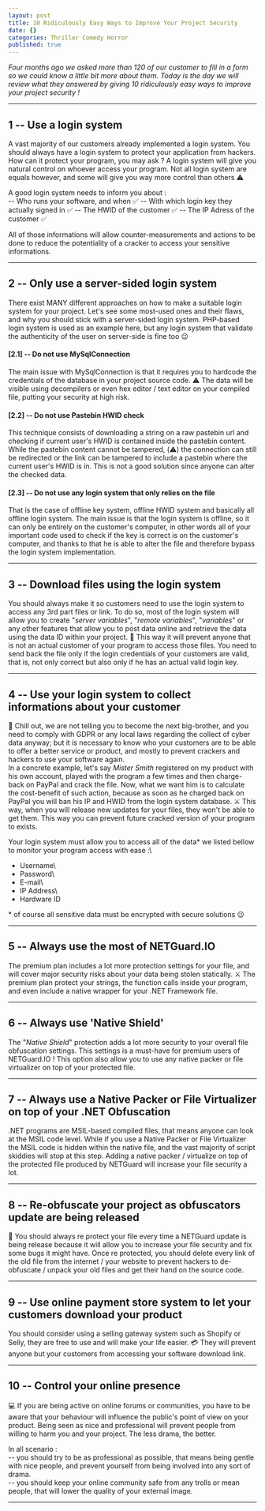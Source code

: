 ```yaml
---
layout: post
title: 10 Ridiculously Easy Ways to Improve Your Project Security
date: {}
categories: Thriller Comedy Horror
published: true
---
```

*Four months ago we asked more than 120 of our customer to fill in a form so we could know a little bit more about them. Today is the day we will review what they answered by giving 10 ridiculously easy ways to improve your project security !*

* * * * *




1 -- Use a login system
----------------------

A vast majority of our customers already implemented a login system. You should always have a login system to protect your application from hackers. How can it protect your program, you may ask ? A login system will give you natural control on whoever access your program. Not all login system are equals however, and some will give you way more control than others ⚠️

A good login system needs to inform you about :\
-- Who runs your software, and when ✅
-- With which login key they actually signed in ✅
-- The HWID of the customer ✅
-- The IP Adress of the customer ✅

All of those informations will allow counter-measurements and actions to be done to reduce the potentiality of a cracker to access your sensitive informations.

* * * * *




2 -- Only use a server-sided login system
----------------------------------------

There exist MANY different approaches on how to make a suitable login system for your project. Let's see some most-used ones and their flaws, and why you should stick with a server-sided login system. PHP-based login system is used as an example here, but any login system that validate the authenticity of the user on server-side is fine too 😉

#### [2.1] -- Do not use MySqlConnection

The main issue with MySqlConnection is that it requires you to hardcode the credentials of the database in your project source code. ⚠️ The data will be visible using decompilers or even hex editor / text editor on your compiled file, putting your security at high risk.

#### [2.2] -- Do not use Pastebin HWID check

This technique consists of downloading a string on a raw pastebin url and checking if current user's HWID is contained inside the pastebin content. While the pastebin content cannot be tampered, (⚠️) the connection can still be redirected or the link can be tampered to include a pastebin where the current user's HWID is in. This is not a good solution since anyone can alter the checked data.

#### [2.3] -- Do not use any login system that only relies on the file

That is the case of offline key system, offline HWID system and basically all offline login system. The main issue is that the login system is offline, so it can only be entirely on the customer's computer, in other words all of your important code used to check if the key is correct is on the customer's computer, and thanks to that he is able to alter the file and therefore bypass the login system implementation.

* * * * *




3 -- Download files using the login system
-----------------------------------------

You should always make it so customers need to use the login system to access any 3rd part files or link. To do so, most of the login system will allow you to create "*server variables*", "*remote variables*", "*variables*" or any other features that allow you to post data online and retrieve the data using the data ID within your project. 🤯 This way it will prevent anyone that is not an actual customer of your program to access those files. You need to send back the file only if the login credentials of your customers are valid, that is, not only correct but also only if he has an actual valid login key.  

* * * * *




4 -- Use your login system to collect informations about your customer
---------------------------------------------------------------------

🎉 Chill out, we are not telling you to become the next big-brother, and you need to comply with GDPR or any local laws regarding the collect of cyber data anyway; but it is necessary to know who your customers are to be able to offer a better service or product, and mostly to prevent crackers and hackers to use your software again.\
In a concrete example, let's say *Mister Smith* registered on my product with his own account, played with the program a few times and then charge-back on PayPal and crack the file. Now, what we want him is to calculate the cost-benefit of such action, because as soon as he charged back on PayPal you will ban his IP and HWID from the login system database. ⚔️ This way, when you will release new updates for your files, they won't be able to get them. This way you can prevent future cracked version of your program to exists.

Your login system must allow you to access all of the data* we listed bellow to monitor your program access with ease :\
- Username\
- Password\
- E-mail\
- IP Address\
- Hardware ID

* of course all sensitive data must be encrypted with secure solutions 😉

* * * * *




5 -- Always use the most of NETGuard.IO
--------------------------------------

The premium plan includes a lot more protection settings for your file, and will cover major security risks about your data being stolen statically. ⚔️ The premium plan protect your strings, the function calls inside your program, and even include a native wrapper for your .NET Framework file.   

* * * * *




6 -- Always use 'Native Shield'
------------------------------

The "*Native Shield*" protection adds a lot more security to your overall file obfuscation settings. This settings is a must-have for premium users of NETGuard.IO ! This option also allow you to use any native packer or file virtualizer on top of your protected file.   

* * * * *




7 -- Always use a Native Packer or File Virtualizer on top of your .NET Obfuscation
----------------------------------------------------------------------------------

.NET programs are MSIL-based compiled files, that means anyone can look at the MSIL code level. While if you use a Native Packer or File Virtualizer the MSIL code is hidden within the native file, and the vast majority of script skiddies will stop at this step. Adding a native packer / virtualize on top of the protected file produced by NETGuard will increase your file security a lot.

* * * * *




8 -- Re-obfuscate your project as obfuscators update are being released
----------------------------------------------------------------------

🚀 You should always re protect your file every time a NETGuard update is being release because it will allow you to increase your file security and fix some bugs it might have. Once re protected, you should delete every link of the old file from the internet / your website to prevent hackers to de-obfuscate / unpack your old files and get their hand on the source code.

* * * * *




9 -- Use online payment store system to let your customers download your product
-------------------------------------------------------------------------------

You should consider using a selling gateway system such as Shopify or Selly, they are free to use and will make your life easier. 💳 They will prevent anyone but your customers from accessing your software download link.

* * * * *




10 -- Control your online presence
---------------------------------

💻 If you are being active on online forums or communities, you have to be aware that your behaviour will influence the public's point of view on your product. Being seen as nice and professional will prevent people from willing to harm you and your project. The less drama, the better.

In all scenario :\
-- you should try to be as professional as possible, that means being gentle with nice people, and prevent yourself from being involved into any sort of drama.\
-- you should keep your online community safe from any trolls or mean people, that will lower the quality of your external image.

* * * * *